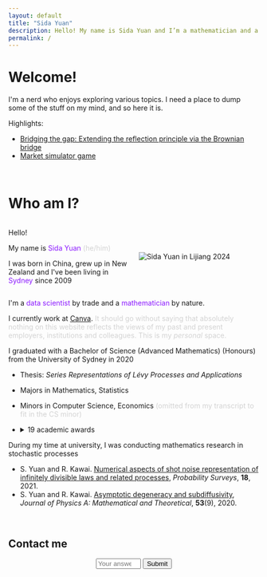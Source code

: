 ```yaml
---
layout: default
title: "Sida Yuan"
description: Hello! My name is Sida Yuan and I’m a mathematician and a data scientist. This is where I post my personal apps and writings on random things that interest me.
permalink: /
---
```


# Welcome!

I'm a nerd who enjoys exploring various topics. I need a place to dump some of the stuff on my mind, and so here it is.

Highlights:
- [Bridging the gap: Extending the reflection principle via the Brownian bridge](/blog/bridging-the-gap-extending-the-reflection-principle-via-the-brownian-bridge/)
- [Market simulator game](/app/market_simulator/)

<br>

# Who am I?

<div style="display: flex; align-items: center; justify-content: space-between; margin-bottom: 10px;">

  <div style="flex: 1; padding-right: 20px;">
    <p>Hello!</p>
    <p>My name is <span style="color:#8B19FF">Sida Yuan</span> <span style="color:lightgrey">(he/him)</span></p>
    <p>I was born in China, grew up in New Zealand and I've been living in <span style="color:#8B19FF">Sydney</span> since 2009</p>

  </div>

  <div style="flex: 1;">
    <img src="{{ site.baseurl }}/assets/images/Sida in Lijiang.png" alt="Sida Yuan in Lijiang 2024" style="max-width: 100%; width: auto;">
  </div>

</div>


I'm a <span style="color:#8B19FF">data scientist</span> by trade and a <span style="color:#8B19FF">mathematician</span> by nature.

I currently work at [Canva](https://www.canva.com/). <span style="color:lightgrey">It should go without saying that absolutely nothing on this website reflects the views of my past and present employers, institutions and colleagues. This is my <i>personal</i> space.</span>

I graduated with a Bachelor of Science (Advanced Mathematics) (Honours) from the University of Sydney in 2020
- Thesis: <i>Series Representations of Lévy Processes and Applications</i>
- Majors in Mathematics, Statistics
- Minors in Computer Science, Economics <span style="color:lightgrey">(omitted from my transcript to fit in the CS minor)</span>
- <details>
  <summary>19 academic awards</summary>
  <span style="color:lightgrey">Well, if you insist...</span>

  <ul>
    <li>University Medal</li>
    <li>KE Bullen Memorial Prize
      <ul>
        <li>Top student in Applied Mathematics Honours</li>
      </ul>
    </li>
    <li>MJ and M Ashby Prize
      <ul>
        <li>Best honours essay in the School of Mathematics and Statistics</li>
      </ul>
    </li>
    <li>Dean's List of Excellence in Academic Performance 2020</li>
    <li>Computer Science Undergraduate High Honour Roll</li>
    <li>George Allen Scholarship in Applied Mathematics</li>
    <li>University of Sydney Honours Scholarship</li>
    <li>Science Research Experience Scholarship 2019/20</li>
    <li>Dean's List of Excellence in Academic Performance 2019</li>
    <li>Academic Merit Prize 2018</li>
    <li>Denison Summer Research Scholarship 2018/19</li>
    <li>Dean's List of Excellence in Academic Performance 2018</li>
    <li>'Taste of Research' Summer Scholarship 2017/18
      <ul>
        <li>This one's for the University of New South Wales</li>
      </ul>
    </li>
    <li>Norbert Quirk Prize 2017
      <ul>
        <li>Essay: <i>Applications of Game Theory to Evolutionary Biology</i></li>
      </ul>
    </li>
    <li>Dean's List of Excellence in Academic Performance 2017</li>
    <li>Faculty of Science - Dean's Scholarship in Science</li>
    <li>Academic Merit Prize 2016</li>
    <li>Dean's List of Excellence in Academic Performance 2016</li>
    <li>Dean's Entry Scholarship in Faculty of Science</li>
  </ul></details>


During my time at university, I was conducting mathematics research in stochastic processes
- S. Yuan and R. Kawai. [Numerical aspects of shot noise representation of infinitely divisible laws and related processes](https://projecteuclid.org/journals/probability-surveys/volume-18/issue-none/Numerical-aspects-of-shot-noise-representation-of-infinitely-divisible-laws/10.1214/20-PS359.full), <i>Probability Surveys</i>, <b>18</b>, 2021.
- S. Yuan and R. Kawai. [Asymptotic degeneracy and subdiffusivity](https://iopscience.iop.org/article/10.1088/1751-8121/ab69a5), <i>Journal of Physics A: Mathematical and Theoretical</i>, <b>53</b>(9), 2020.

<br>

## Contact me

<p id="contact" style="text-align:center;"></p>

<p style="text-align:center;">

<input type="number" id="answer" placeholder="Your answer" style="width: 90px;">
<button id="submit">Submit</button>

</p>

<script type="text/javascript">
  var lim = 1 + Math.floor(Math.random() * 999);
  document.getElementById("contact").innerHTML = `$$\\int_{${-lim}}^{${lim}} 3(1 + x)\\,\\frac{dx}{3} = \\quad ?$$`
  var name1 = 'sida';
  var name2 = 'yuan97';
  var domain1 = "gm";
  var domain2 = 'ail';
  document.getElementById("submit").addEventListener("click", function(event) {
    event.preventDefault();
    var userAnswer = document.getElementById("answer").value;
    if (userAnswer == 2 * lim) {
        document.getElementById("contact").innerHTML = `<a href="mailto:' + name1 + '.' + name2 + '@' + domain1 + domain2 + '.com">` + name1 + '.' + name2 + '@' + domain1 + domain2 + '.com' + '</a>';
    }
  });
</script>

<script type="text/javascript" async
    src="https://cdnjs.cloudflare.com/ajax/libs/mathjax/2.7.7/MathJax.js?config=TeX-MML-AM_CHTML">
</script>
